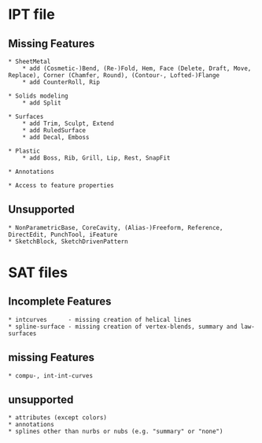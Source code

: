 # IPT file

## Missing Features
	* SheetMetal
		* add (Cosmetic-)Bend, (Re-)Fold, Hem, Face (Delete, Draft, Move, Replace), Corner (Chamfer, Round), (Contour-, Lofted-)Flange
		* add CounterRoll, Rip

	* Solids modeling
		* add Split

	* Surfaces
		* add Trim, Sculpt, Extend
		* add RuledSurface
		* add Decal, Emboss

	* Plastic
		* add Boss, Rib, Grill, Lip, Rest, SnapFit

	* Annotations

	* Access to feature properties

## Unsupported
	* NonParametricBase, CoreCavity, (Alias-)Freeform, Reference, DirectEdit, PunchTool, iFeature
	* SketchBlock, SketchDrivenPattern

# SAT files
## Incomplete Features
	* intcurves      - missing creation of helical lines
	* spline-surface - missing creation of vertex-blends, summary and law-surfaces

## missing Features
	* compu-, int-int-curves

## unsupported
	* attributes (except colors)
	* annotations
	* splines other than nurbs or nubs (e.g. "summary" or "none")
